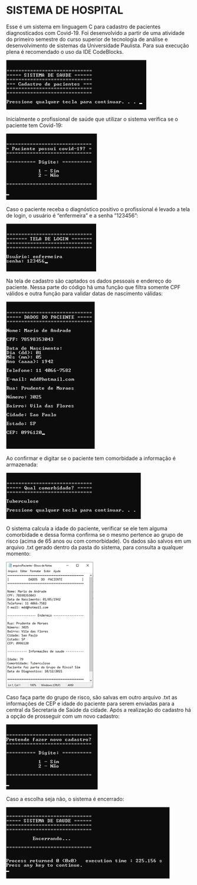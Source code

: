 # SISTEMA DE HOSPITAL

Esse é um sistema em linguagem C para cadastro de pacientes diagnosticados com Covid-19. Foi desenvolvido a partir de uma atividade do primeiro semestre do curso superior de tecnologia de análise e desenvolvimento de sistemas da Universidade Paulista. Para sua execução plena é recomendado o uso da IDE CodeBlocks.

![](img-readme/foto_1.jpg)
 
Inicialmente o profissional de saúde que utilizar o sistema verifica se o paciente tem Covid-19:

![](img-readme/foto_2.jpg)
 
Caso o paciente receba o diagnóstico positivo o profissional é levado a tela de login, o usuário é “enfermeira” e a senha ”123456”:

![](img-readme/foto_3.jpg)
 
Na tela de cadastro são captados os dados pessoais e endereço do paciente. Nessa parte do código há uma função que filtra somente CPF válidos e outra função para validar datas de nascimento válidas:

![](img-readme/foto_4.jpg)
 
Ao confirmar e digitar se o paciente tem comorbidade a informação é armazenada:

![](img-readme/foto_5.jpg)
 
O sistema calcula a idade do paciente, verificar se ele tem alguma comorbidade e dessa forma confirma se o mesmo pertence ao grupo de risco (acima de 65 anos ou com comorbidade).
Os dados são salvos em um arquivo .txt gerado dentro da pasta do sistema, para consulta a qualquer momento:

![](img-readme/foto_6.jpg)
 
Caso faça parte do grupo de risco, são salvas em outro arquivo .txt as informações de CEP e idade do paciente para serem enviadas para a central da Secretaria de Saúde da cidade.
Após a realização do cadastro há a opção de prosseguir com um novo cadastro:

![](img-readme/foto_7.jpg)
 
Caso a escolha seja não, o sistema é encerrado:

![](img-readme/foto_8.jpg)
